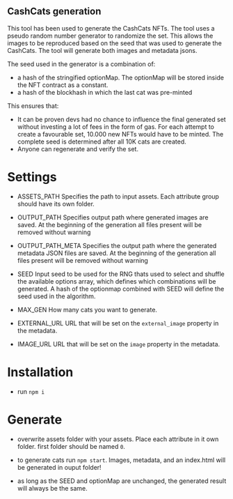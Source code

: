 ## CashCats generation

This tool has been used to generate the CashCats NFTs. The tool uses a pseudo random number generator to randomize the set. This allows the images to be reproduced based on the seed that was used to generate the CashCats. The tool will generate both images and metadata jsons.

The seed used in the generator is a combination of:
- a hash of the stringified optionMap. The optionMap will be stored inside the NFT contract as a constant.
- a hash of the blockhash in which the last cat was pre-minted

This ensures that:
- It can be proven devs had no chance to influence the final generated set without investing a lot of fees in the form of gas. For each attempt to create a favourable set, 10.000 new NFTs would have to be minted. The complete seed is determined after all 10K cats are created.
- Anyone can regenerate and verify the set.

# Settings

- ASSETS_PATH
Specifies the path to input assets. Each attribute group should have its own folder.

- OUTPUT_PATH
Specifies output path where generated images are saved. At the beginning of the generation all files present will be removed without warning

- OUTPUT_PATH_META
Specifies the output path where the generated metadata JSON files are saved. At the beginning of the generation all files present will be removed without warning

- SEED
Input seed to be used for the RNG thats used to select and shuffle the available options array, which defines which combinations will be generated. A hash of the optionmap combined with SEED will define the seed used in the algorithm.

- MAX_GEN
How many cats you want to generate. 

- EXTERNAL_URL
URL that will be set on the `external_image` property in the metadata.

- IMAGE_URL
URL that will be set on the `image` property in the metadata.

# Installation

- run `npm i`

# Generate

- overwrite assets folder with your assets. Place each attribute in it own folder. first folder should be named `0`.

- to generate cats run `npm start`. Images, metadata, and an index.html will be generated in ouput folder!

- as long as the SEED and optionMap are unchanged, the generated result will always be the same.